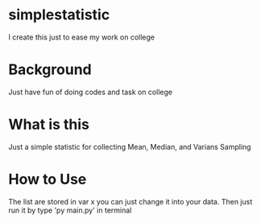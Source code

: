 # simplestatistic

I create this just to ease my work on college

# Background

Just have fun of doing codes and task on college

# What is this

Just a simple statistic for collecting Mean, Median, and Varians Sampling

# How to Use

The list are stored in var x you can just change it into your data.
Then just run it by type 'py main.py' in terminal
